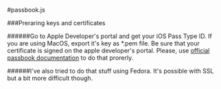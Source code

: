 #passbook.js

###Preraring keys and certificates

######Go to Apple Developer's portal and get your iOS Pass Type ID. If you are using MacOS, export it's key as *.pem file. Be sure that your certificate is signed on the apple developer's portal. Please, use [official passbook documentation](https://developer.apple.com/library/ios/documentation/UserExperience/Conceptual/PassKit_PG/Chapters/YourFirst.html#//apple_ref/doc/uid/TP40012195-CH2-SW1) to do that prorerly.

######I've also tried to do that stuff using Fedora. It's possible with SSL but a bit more difficult though.


